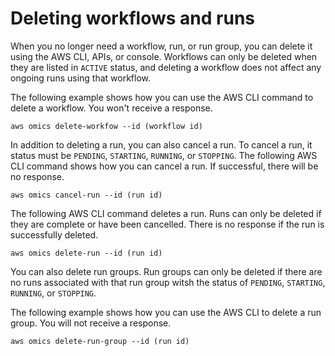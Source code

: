 # Deleting workflows and runs<a name="deleting-workflows-and-runs"></a>

When you no longer need a workflow, run, or run group, you can delete it using the AWS CLI, APIs, or console\. Workflows can only be deleted when they are listed in `ACTIVE` status, and deleting a workflow does not affect any ongoing runs using that workflow\.

The following example shows how you can use the AWS CLI command to delete a workflow\. You won't receive a response\.

```
aws omics delete-workfow --id (workflow id)            
```

In addition to deleting a run, you can also cancel a run\. To cancel a run, it status must be `PENDING`, `STARTING`, `RUNNING`, or `STOPPING`\. The following AWS CLI command shows how you can cancel a run\. If successful, there will be no response\. 

```
aws omics cancel-run --id (run id)            
```

The following AWS CLI command deletes a run\. Runs can only be deleted if they are complete or have been cancelled\. There is no response if the run is successfully deleted\.

```
aws omics delete-run --id (run id)            
```

You can also delete run groups\. Run groups can only be deleted if there are no runs associated with that run group witsh the status of `PENDING`, `STARTING`, `RUNNING`, or `STOPPING`\.

The following example shows how you can use the AWS CLI to delete a run group\. You will not receive a response\.

```
aws omics delete-run-group --id (run id)            
```